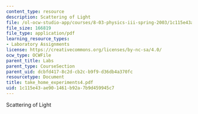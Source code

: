 ```yaml
---
content_type: resource
description: Scattering of Light
file: /ol-ocw-studio-app/courses/8-03-physics-iii-spring-2003/1c115e43ae901461b92a7b9d459945c7_take_home_experiments4.pdf
file_size: 166819
file_type: application/pdf
learning_resource_types:
- Laboratory Assignments
license: https://creativecommons.org/licenses/by-nc-sa/4.0/
ocw_type: OCWFile
parent_title: Labs
parent_type: CourseSection
parent_uid: dcbfd417-8c2d-cb2c-b9f9-d36db4a370fc
resourcetype: Document
title: take_home_experiments4.pdf
uid: 1c115e43-ae90-1461-b92a-7b9d459945c7
---
```

Scattering of Light